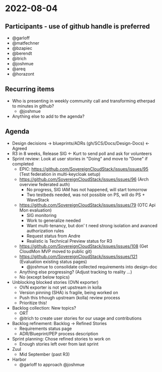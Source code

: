 # 2022-08-04
## Participants - use of github handle is preferred
* @garloff
* @matfechner
* @bzapiec
* @berendt
* @itrich
* @joshmue
* @areq
* @horazont

## Recurring items
* Who is presenting in weekly community call and transforming etherpad to minutes in github?
    * @joshmue
* Anything else to add to the agenda?

## Agenda

* Design decisions -> blueprints/ADRs (gh/SCS/Docs/Design-Docs) <- Agreed
* R3 in 8 weeks, Release SIG <- Kurt to send poll and ask for volunteers
* Sprint review: Look at user stories in "Doing" and move to "Done" if completed
    * EPIC: https://github.com/SovereignCloudStack/issues/issues/95 (Test federation in multi-keycloak setup)
    * https://github.com/SovereignCloudStack/issues/issues/96 (Arch overview federated auth)
        * No progress, SIG IAM has not happened, will start tomorrow
        * Two testbeds needed, was not possible on PS, will do PS + WaveStack
    * https://github.com/SovereignCloudStack/issues/issues/79 (OTC Api Mon evaluation)
        * SIG monitoring
        * Work to generalize needed
        * Want multi-tenancy, but don' t need strong isolation and avanced authorization rules
        * Request status from Andre
        * Realistic is Technical Preview status for R3
    * https://github.com/SovereignCloudStack/issues/issues/108 (Get CloudMon MVP moved to public git)
    * https://github.com/SovereignCloudStack/issues/issues/121 (Evaluation existing status pages)
        * @joshmue to consolidate collected requirements into design-doc
    * Anything else progressing? (Adjust tracking to reality ...)
    * No (except below topics)
* Unblocking blocked stories (OVN exporter)
    * OVN exporter is not yet upstream in kolla
    * Version pinning (SHA) is fragile, being worked on
    * Push this trhough upstream (kolla) review process
    * Prioritize this!
* Backlog collection: New topics?
    * ORT
    * @itrich to create user stories for our usage and contributions
* Backlog refinement: Backlog -> Refined Stories
    * Requirements status page
    * ADR/Blueprint/PEP process description
* Sprint planning: Chose refined stories to work on
    * Enough stories left over from last sprint
* Zuul
    * Mid September (past R3)
* Harbor
    * @garloff to approach @joshmue
